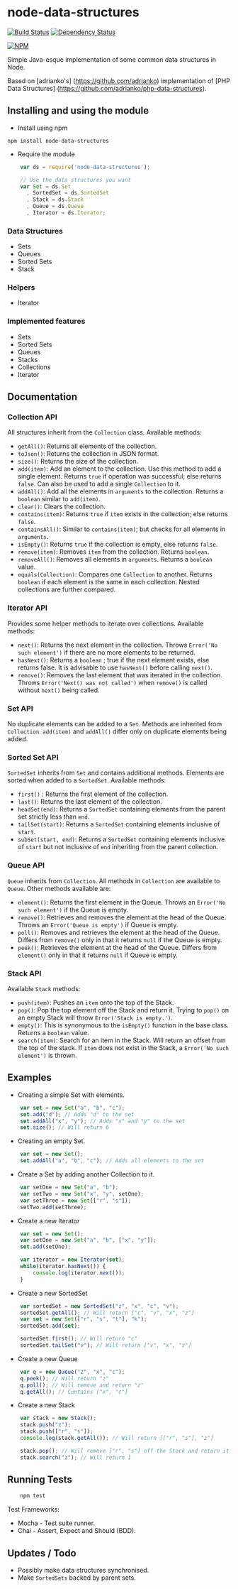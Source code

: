 # node-data-structures

[![Build Status](https://travis-ci.org/vivangkumar/node-data-structures.svg?branch=master)](https://travis-ci.org/vivangkumar/node-data-structures)
[![Dependency Status](https://gemnasium.com/vivangkumar/node-data-structures.svg)](https://gemnasium.com/vivangkumar/node-data-structures)


[![NPM](https://nodei.co/npm/node-data-structures.png?downloads=true&stars=true)](https://nodei.co/npm/node-data-structures/)

Simple Java-esque implementation of some common data structures in Node.

Based on [adrianko's] (https://github.com/adrianko) implementation of [PHP Data Structures] (https://github.com/adrianko/php-data-structures).

## Installing and using the module

* Install using npm

`npm install node-data-structures`

* Require the module

```javascript
    var ds = require('node-data-structures');

    // Use the data structures you want
    var Set = ds.Set
      , SortedSet = ds.SortedSet
      , Stack = ds.Stack
      , Queue = ds.Queue
      , Iterator = ds.Iterator;
```

### Data Structures

* Sets
* Queues
* Sorted Sets
* Stack

### Helpers

* Iterator

### Implemented features

* Sets
* Sorted Sets
* Queues
* Stacks
* Collections
* Iterator

## Documentation

### Collection API

All structures inherit from the `Collection` class.
Available methods:

* `getAll()`: Returns all elements of the collection.
* `toJson()`: Returns the collection in JSON format.
* `size()`: Returns the size of the collection.
* `add(item)`: Add an element to the collection. Use this method to add a single element. Returns `true` if operation was successful; else returns `false`. Can also be used to add a single `Collection` to it.
* `addAll()`: Add all the elements in `arguments` to the collection. Returns a `boolean` similar to `add(item)`.
* `clear()`: Clears the collection.
* `contains(item)`: Returns `true` if `item` exists in the collection; else returns `false`.
* `containsAll()`: Similar to `contains(item)`; but checks for all elements in `arguments`.
* `isEmpty()`: Returns `true` if the collection is empty, else returns `false`.
* `remove(item)`: Removes `item` from the collection. Returns `boolean`.
* `removeAll()`: Removes all elements in `arguments`. Returns a `boolean` value.
* `equals(Collection)`: Compares one `Collection` to another. Returns `boolean` if each element is the same in each collection. Nested collections are further compared.


### Iterator API

Provides some helper methods to iterate over collections.
Available methods:

* `next()`: Returns the next element in the collection. Throws `Error('No such element')` if there are no more elements to be returned.
* `hasNext()`: Returns a `boolean` ; true if the next element exists, else returns false. It is advisable to use `hasNext()` before calling `next()`.
* `remove()`: Removes the last element that was iterated in the collection. Throws `Error('Next() was not called')` when `remove()` is called without `next()` being called.

### Set API

No duplicate elements can be added to a `Set`. Methods are inherited from `Collection`.
`add(item)` and `addAll()` differ only on duplicate elements being added.

### Sorted Set API

`SortedSet` inherits from `Set` and contains additional methods. Elements are sorted when added to a `SortedSet`.
Available methods:

* `first()` : Returns the first element of the collection.
* `last()`: Returns the last element of the collection.
* `headSet(end)`: Returns a `SortedSet` containing elements from the parent set strictly less than `end`.
* `tailSet(start)`: Returns a `SortedSet` containing elements inclusive of `start`.
* `subSet(start, end)`: Returns a `SortedSet` containing elements inclusive of `start` but not inclusive of `end` inheriting from the parent collection.

### Queue API
`Queue` inherits from `Collection`. All methods in `Collection` are available to `Queue`. Other methods available are:

* `element()`: Returns the first element in the Queue. Throws an `Error('No such element')` if the Queue is empty.
* `remove()`: Retrieves and removes the element at the head of the Queue. Throws an `Error('Queue is empty')` if Queue is empty.
* `poll()`: Removes and retrieves the element at the head of the Queue. Differs from `remove()` only in that it returns `null` if the Queue is empty.
* `peek()`: Retrieves the element at the head of the Queue. Differs from `element()` only in that it returns `null` if Queue is empty.

### Stack API
Available `Stack` methods:

* `push(item)`: Pushes an `item` onto the top of the Stack.
* `pop()`: Pop the top element off the Stack and return it. Trying to `pop()` on an empty Stack will throw `Error('Stack is empty.')`.
* `empty()`: This is synonymous to the `isEmpty()` function in the base class. Returns a `boolean` value.
* `search(item)`: Search for an item in the Stack. Will return an offset from the top of the stack. If `item` does not exist in the Stack, a `Error('No such element')` is thrown.

## Examples

* Creating a simple Set with elements.

```javascript
    var set = new Set("a", "b", "c");
    set.add("d"); // Adds "d" to the set
    set.addAll("x", "y"); // Adds "x" and "y" to the set
    set.size(); // Will return 6
```

* Creating an empty Set.

```javascript
    var set = new Set();
    set.addAll("a", "b", "c"); // Adds all elements to the set
```

* Create a Set by adding another Collection to it.

```javascript
    var setOne = new Set("a", "b");
    var setTwo = new Set("x", "y", setOne);
    var setThree = new Set(["r", "s"]);
    setTwo.add(setThree);
```

* Create a new Iterator

```javascript
    var set = new Set();
    var setOne = new Set("a", "b", ["x", "y"]);
    set.add(setOne);

    var iterator = new Iterator(set);
    while(iterator.hasNext()) {
        console.log(iterator.next());
    }
```

* Create a new SortedSet

```javascript
    var sortedSet = new SortedSet("z", "x", "c", "v");
    sortedSet.getAll(); // Will return ["c", "v", "x", "z"]
    var set = new Set(["r", "s", "t"], "k");
    sortedSet.add(set);

    sortedSet.first(); // Will return "c"
    sortedSet.tailSet("v"); // Will return ["v", "x", "z"]
```

* Create a new Queue

```javascript
    var q = new Queue("z", "x", "c");
    q.peek(); // Will return "z"
    q.poll(); // Will remove and return "z"
    q.getAll(); // Contains ["x", "c"]
```

* Create a new Stack

```javascript
    var stack = new Stack();
    stack.push("z");
    stack.push(["r", "s"]);
    console.log(stack.getAll()); // Will return [["r", "s"], "z"]

    stack.pop(); // Will remove ["r", "s"] off the Stack and return it.
    stack.search("z"); // Will return 1
```

## Running Tests

```javascript
    npm test
```
Test Frameworks:
* Mocha - Test suite runner.
* Chai - Assert, Expect and Should (BDD).

## Updates / Todo

* Possibly make data structures synchronised.
* Make `SortedSets` backed by parent sets.
